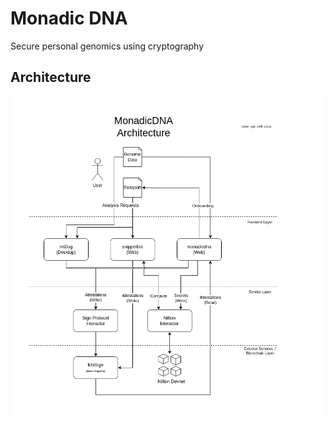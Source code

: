 # Monadic DNA

Secure personal genomics using cryptography


## Architecture

![MonadicDNA Architecture](docs/architecture.png)